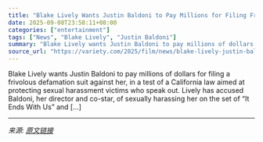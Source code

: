 ```yaml
---
title: "Blake Lively Wants Justin Baldoni to Pay Millions for Filing Frivolous Suit, in Test of California #MeToo Law"
date: 2025-09-08T23:58:11+08:00
categories: ["entertainment"]
tags: ["News", "Blake Lively", "Justin Baldoni"]
summary: "Blake Lively wants Justin Baldoni to pay millions of dollars for filing a frivolous defamation suit against her, in a test of a California law aimed at protecting sexual harassment victims who speak o"
source_url: "https://variety.com/2025/film/news/blake-lively-justin-baldoni-millions-legal-fees-1236512348/"
---
```


Blake Lively wants Justin Baldoni to pay millions of dollars for filing a frivolous defamation suit against her, in a test of a California law aimed at protecting sexual harassment victims who speak out. Lively has accused Baldoni, her director and co-star, of sexually harassing her on the set of &#8220;It Ends With Us&#8221; and [&#8230;]

---

*来源: [原文链接](https://variety.com/2025/film/news/blake-lively-justin-baldoni-millions-legal-fees-1236512348/)*
